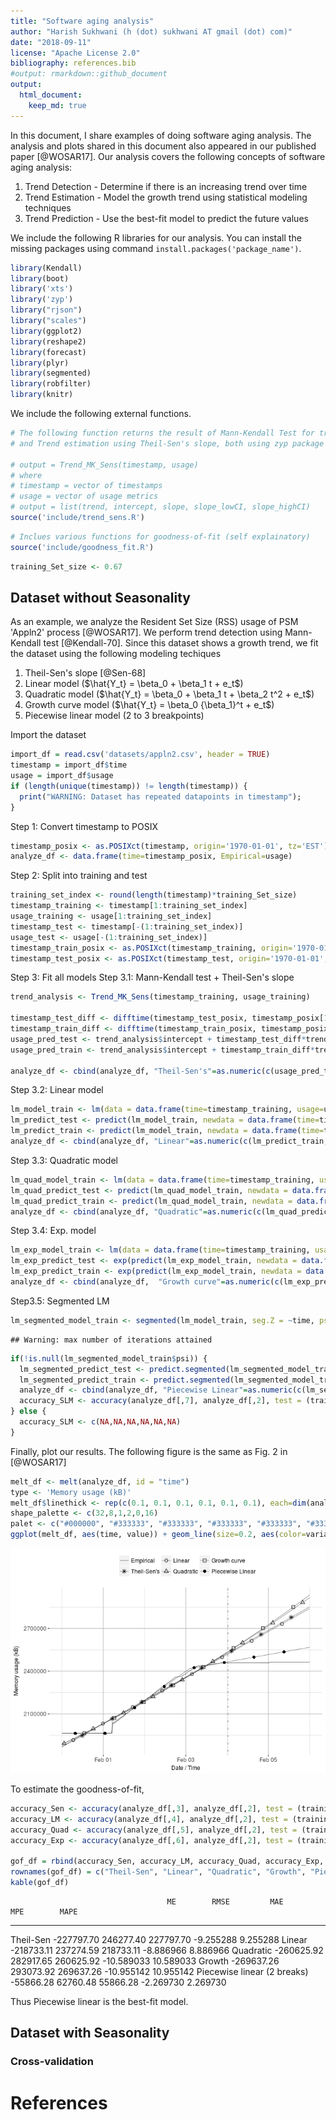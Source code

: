 ```yaml
---
title: "Software aging analysis"
author: "Harish Sukhwani (h (dot) sukhwani AT gmail (dot) com)"
date: "2018-09-11"
license: "Apache License 2.0"
bibliography: references.bib
#output: rmarkdown::github_document
output:
  html_document:
    keep_md: true
---
```


In this document, I share examples of doing software aging analysis. The analysis and plots shared in this document also appeared in our published paper [@WOSAR17]. Our analysis covers the following concepts of software aging analysis:  

1. Trend Detection - Determine if there is an increasing trend over time  
2. Trend Estimation - Model the growth trend using statistical modeling techniques  
3. Trend Prediction - Use the best-fit model to predict the future values  
  




We include the following R libraries for our analysis. You can install the missing packages using command `install.packages('package_name')`.

```r
library(Kendall)
library(boot)
library('xts')
library('zyp')
library("rjson")
library("scales")
library(ggplot2)
library(reshape2)
library(forecast)
library(plyr)
library(segmented)
library(robfilter)
library(knitr)
```

We include the following external functions.  

```r
# The following function returns the result of Mann-Kendall Test for trend detection 
# and Trend estimation using Theil-Sen's slope, both using zyp package

# output = Trend_MK_Sens(timestamp, usage) 
# where 
# timestamp = vector of timestamps
# usage = vector of usage metrics 
# output = list(trend, intercept, slope, slope_lowCI, slope_highCI) 
source('include/trend_sens.R')
```


```r
# Inclues various functions for goodness-of-fit (self explainatory)
source('include/goodness_fit.R')
```


```r
training_Set_size <- 0.67
```

## Dataset without Seasonality
As an example, we analyze the Resident Set Size (RSS) usage of PSM 'Appln2' process [@WOSAR17]. We perform trend detection using Mann-Kendall test [@Kendall-70]. Since this dataset shows a growth trend, we fit the dataset using the following modeling techiques  

1. Theil-Sen's slope [@Sen-68]
2. Linear model ($\hat{Y_t} = \beta_0 + \beta_1 t + e_t$)
3. Quadratic model ($\hat{Y_t} = \beta_0 + \beta_1 t + \beta_2 t^2 + e_t$)
4. Growth curve model ($\hat{Y_t} = \beta_0 {\beta_1}^t + e_t$)
5. Piecewise linear model (2 to 3 breakpoints)

Import the dataset

```r
import_df = read.csv('datasets/appln2.csv', header = TRUE)
timestamp = import_df$time
usage = import_df$usage
if (length(unique(timestamp)) != length(timestamp)) {
  print("WARNING: Dataset has repeated datapoints in timestamp");
}
```
Step 1: Convert timestamp to POSIX

```r
timestamp_posix <- as.POSIXct(timestamp, origin='1970-01-01', tz='EST')
analyze_df <- data.frame(time=timestamp_posix, Empirical=usage)
```

Step 2: Split into training and test

```r
training_set_index <- round(length(timestamp)*training_Set_size)
timestamp_training <- timestamp[1:training_set_index]
usage_training <- usage[1:training_set_index]
timestamp_test <- timestamp[-(1:training_set_index)]
usage_test <- usage[-(1:training_set_index)]
timestamp_train_posix <- as.POSIXct(timestamp_training, origin='1970-01-01', tz='EST')
timestamp_test_posix <- as.POSIXct(timestamp_test, origin='1970-01-01', tz='EST')
```

Step 3: Fit all models
Step 3.1: Mann-Kendall test + Theil-Sen's slope

```r
trend_analysis <- Trend_MK_Sens(timestamp_training, usage_training)

timestamp_test_diff <- difftime(timestamp_test_posix, timestamp_posix[1], units = 'days')
timestamp_train_diff <- difftime(timestamp_train_posix, timestamp_posix[1], units = 'days')
usage_pred_test <- trend_analysis$intercept + timestamp_test_diff*trend_analysis$slope
usage_pred_train <- trend_analysis$intercept + timestamp_train_diff*trend_analysis$slope

analyze_df <- cbind(analyze_df, "Theil-Sen's"=as.numeric(c(usage_pred_train,usage_pred_test)))
```

Step 3.2: Linear model

```r
lm_model_train <- lm(data = data.frame(time=timestamp_training, usage=usage_training), formula = usage ~ time)
lm_predict_test <- predict(lm_model_train, newdata = data.frame(time=timestamp_test, usage=usage_test), type = "response")
lm_predict_train <- predict(lm_model_train, newdata = data.frame(time=timestamp_training, usage=usage_training), type = "response")
analyze_df <- cbind(analyze_df, "Linear"=as.numeric(c(lm_predict_train,lm_predict_test)))
```

Step 3.3: Quadratic model

```r
lm_quad_model_train <- lm(data = data.frame(time=timestamp_training, usage=usage_training), formula = usage ~ poly(time,2))
lm_quad_predict_test <- predict(lm_quad_model_train, newdata = data.frame(time=timestamp_test, usage=usage_test), type = "response")
lm_quad_predict_train <- predict(lm_quad_model_train, newdata = data.frame(time=timestamp_training, usage=usage_training), type = "response")
analyze_df <- cbind(analyze_df, "Quadratic"=as.numeric(c(lm_quad_predict_train,lm_quad_predict_test)))
```

Step 3.4: Exp. model

```r
lm_exp_model_train <- lm(data = data.frame(time=timestamp_training, usage=usage_training), formula = log(usage) ~ time)
lm_exp_predict_test <- exp(predict(lm_exp_model_train, newdata = data.frame(time=timestamp_test, usage=usage_test), type = "response"))
lm_exp_predict_train <- exp(predict(lm_exp_model_train, newdata = data.frame(time=timestamp_training, usage=usage_training), type = "response"))
analyze_df <- cbind(analyze_df,  "Growth curve"=as.numeric(c(lm_exp_predict_train,lm_exp_predict_test)))
```

Step3.5: Segmented LM

```r
lm_segmented_model_train <- segmented(lm_model_train, seg.Z = ~time, psi=NA, control = seg.control(display = FALSE, K = 3, stop.if.error=FALSE, n.boot=0, it.max=20)) #max 2 segments for now.
```

```
## Warning: max number of iterations attained
```

```r
if(!is.null(lm_segmented_model_train$psi)) {
  lm_segmented_predict_test <- predict.segmented(lm_segmented_model_train, newdata = data.frame(time=timestamp_test, usage=usage_test))
  lm_segmented_predict_train <- predict.segmented(lm_segmented_model_train, newdata = data.frame(time=timestamp_training, usage=usage_training))
  analyze_df <- cbind(analyze_df, "Piecewise Linear"=as.numeric(c(lm_segmented_predict_train,lm_segmented_predict_test)))
  accuracy_SLM <- accuracy(analyze_df[,7], analyze_df[,2], test = (training_set_index:length(analyze_df$time)))
} else {
  accuracy_SLM <- c(NA,NA,NA,NA,NA,NA)
}
```

Finally, plot our results. The following figure is the same as Fig. 2 in [@WOSAR17]

```r
melt_df <- melt(analyze_df, id = "time")
type <- 'Memory usage (kB)'
melt_df$linethick <- rep(c(0.1, 0.1, 0.1, 0.1, 0.1, 0.1), each=dim(analyze_df)[1])
shape_palette <- c(32,8,1,2,0,16)
palet <- c("#000000", "#333333", "#333333", "#333333", "#333333", "#333333", "#333333", "#333333")
ggplot(melt_df, aes(time, value)) + geom_line(size=0.2, aes(color=variable)) + geom_point(size=2, data=melt_df[seq(1,nrow(melt_df),200),], aes(time, value, shape=variable)) + scale_shape_manual(name = "", values=shape_palette) + scale_size(guide=FALSE) + scale_colour_manual(values=palet, name = "")   + scale_fill_grey() + theme(panel.grid.major = element_line(colour = 'grey'), panel.grid.minor = element_line(colour = 'light grey'), panel.background = element_rect(fill = 'white'), axis.title.x = element_text(size=9), axis.title.y = element_text(size=9), legend.text = element_text(size=9), axis.text.x = element_text(size=9), axis.text.y = element_text(size=9), legend.position="top")  + xlab("Date / Time") + ylab(type) + geom_vline(xintercept = as.numeric(as.POSIXct(timestamp[training_set_index], origin='1970-01-01', tz='UTC')), linetype='dotdash', colour='dark grey')
```

![](images/Appln2-RSS-1.png)<!-- -->

To estimate the goodness-of-fit,

```r
accuracy_Sen <- accuracy(analyze_df[,3], analyze_df[,2], test = (training_set_index:length(analyze_df$time)))
accuracy_LM <- accuracy(analyze_df[,4], analyze_df[,2], test = (training_set_index:length(analyze_df$time)))
accuracy_Quad <- accuracy(analyze_df[,5], analyze_df[,2], test = (training_set_index:length(analyze_df$time)))
accuracy_Exp <- accuracy(analyze_df[,6], analyze_df[,2], test = (training_set_index:length(analyze_df$time)))

gof_df = rbind(accuracy_Sen, accuracy_LM, accuracy_Quad, accuracy_Exp, accuracy_SLM)
rownames(gof_df) = c("Theil-Sen", "Linear", "Quadratic", "Growth", "Piecewise linear (2 breaks)")
kable(gof_df)
```

                                       ME        RMSE         MAE          MPE        MAPE
----------------------------  -----------  ----------  ----------  -----------  ----------
Theil-Sen                      -227797.70   246277.40   227797.70    -9.255288    9.255288
Linear                         -218733.11   237274.59   218733.11    -8.886966    8.886966
Quadratic                      -260625.92   282917.65   260625.92   -10.589033   10.589033
Growth                         -269637.26   293073.92   269637.26   -10.955142   10.955142
Piecewise linear (2 breaks)     -55866.28    62760.48    55866.28    -2.269730    2.269730

Thus Piecewise linear is the best-fit model. 

## Dataset with Seasonality



### Cross-validation


# References
